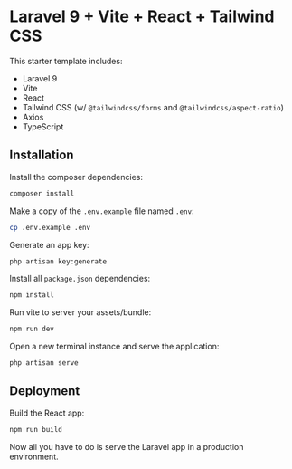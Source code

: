# Laravel 9 + Vite + React + Tailwind CSS

This starter template includes:

-   Laravel 9
-   Vite
-   React
-   Tailwind CSS (w/ `@tailwindcss/forms` and `@tailwindcss/aspect-ratio`)
-   Axios
-   TypeScript

## Installation

Install the composer dependencies:

```bash
composer install
```

Make a copy of the `.env.example` file named `.env`:

```bash
cp .env.example .env
```

Generate an app key:

```bash
php artisan key:generate
```

Install all `package.json` dependencies:

```bash
npm install
```

Run vite to server your assets/bundle:

```bash
npm run dev
```

Open a new terminal instance and serve the application:

```bash
php artisan serve
```

## Deployment

Build the React app:

```bash
npm run build
```

Now all you have to do is serve the Laravel app in a production environment.
